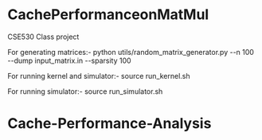# CachePerformanceonMatMul
CSE530 Class project

For generating matrices:-
python utils/random_matrix_generator.py --n 100 --dump input_matrix.in --sparsity 100

For running kernel and simulator:-
source run_kernel.sh

For running simulator:-
source run_simulator.sh <path to traces>


# Cache-Performance-Analysis
